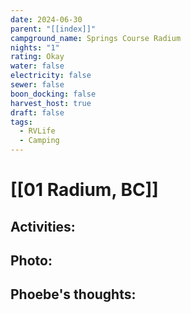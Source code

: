 ```yaml
---
date: 2024-06-30
parent: "[[index]]"
campground_name: Springs Course Radium
nights: "1"
rating: Okay
water: false
electricity: false
sewer: false
boon_docking: false
harvest_host: true
draft: false
tags:
  - RVLife
  - Camping
---
```

# [[01 Radium, BC]]

## Activities:

## Photo:

## Phoebe's thoughts:
